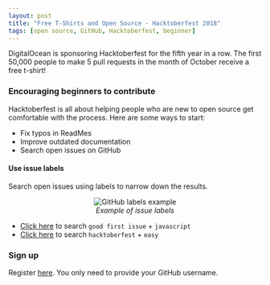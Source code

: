 ```yaml
---
layout: post
title: "Free T-Shirts and Open Source - Hacktoberfest 2018"
tags: [open source, GitHub, Hacktoberfest, beginner]
---
```


DigitalOcean is sponsoring Hacktoberfest for the fifth year in a row. The first 50,000 people to make 5 pull requests in the month of October receive a free t-shirt!

### Encouraging beginners to contribute
Hacktoberfest is all about helping people who are new to open source get comfortable with the process. Here are some ways to start:

* Fix typos in ReadMes
* Improve outdated documentation
* Search open issues on GitHub

#### Use issue labels

Search open issues using labels to narrow down the results.

<p align="center">
  <img src="https://i.imgur.com/4mS0tdw.png" alt="GitHub labels example"/> <br>
  <i>Example of issue labels</i>
</p>

* [Click here](https://github.com/search?q=label%3A%22good+first+issue%22+language%3Ajavascript&type=Issues) to search `good first issue` + `javascript`
* [Click here](https://github.com/search?q=label%3A%22hacktoberfest%22+label%3A%22easy%22&type=Issues) to search `hacktoberfest` + `easy`

### Sign up

Register [here](https://hacktoberfest.digitalocean.com/sign_up/register). You only need to provide your GitHub username.
